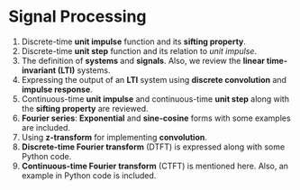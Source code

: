# Signal Processing
1) Discrete-time **unit impulse** function and its **sifting property**.
2) Discrete-time **unit step** function and its relation to *unit impulse*.
3) The definition of **systems** and **signals**. Also, we review the **linear time-invariant (LTI)** systems.
4) Expressing the output of an **LTI** system using **discrete convolution** and **impulse response**.
5) Continuous-time **unit impulse** and continuous-time **unit step** along with the **sifting property** are reviewed.
6) **Fourier series**: **Exponential** and **sine-cosine** forms with some examples are included.
7) Using **z-transform** for implementing **convolution**.
8) **Discrete-time Fourier transform** (DTFT) is expressed along with some Python code.
9) **Continuous-time Fourier transform** (CTFT) is mentioned here. Also, an example in Python code is included.